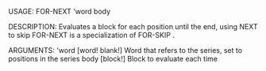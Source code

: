 USAGE:
     FOR-NEXT 'word body 

DESCRIPTION:
     Evaluates a block for each position until the end, using NEXT to skip
     FOR-NEXT is a specialization of FOR-SKIP .

ARGUMENTS:
    'word [word! blank!]
        Word that refers to the series, set to positions in the series
    body [block!]
        Block to evaluate each time
